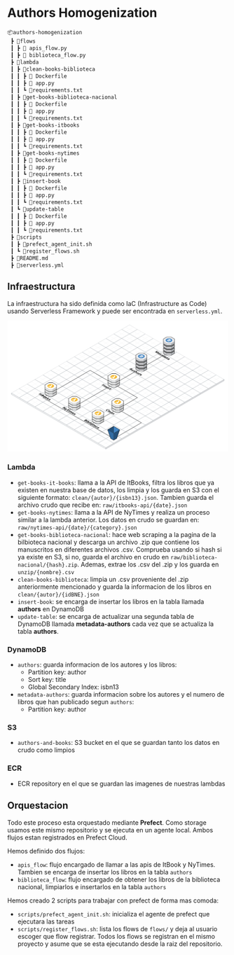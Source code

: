 # Authors Homogenization 
```
📦authors-homogenization 
 ┣ 📂flows
 ┃ ┣ 🐍 apis_flow.py
 ┃ ┣ 🐍 biblioteca_flow.py
 ┣ 📂lambda
 ┃ ┣ 📂clean-books-biblioteca
 ┃ ┃ ┣ 🐳 Dockerfile
 ┃ ┃ ┣ 🐍 app.py
 ┃ ┃ ┗ 📜requirements.txt
 ┃ ┣ 📂get-books-biblioteca-nacional
 ┃ ┃ ┣ 🐳 Dockerfile
 ┃ ┃ ┣ 🐍 app.py
 ┃ ┃ ┗ 📜requirements.txt
 ┃ ┣ 📂get-books-itbooks
 ┃ ┃ ┣ 🐳 Dockerfile
 ┃ ┃ ┣ 🐍 app.py
 ┃ ┃ ┗ 📜requirements.txt
 ┃ ┣ 📂get-books-nytimes
 ┃ ┃ ┣ 🐳 Dockerfile
 ┃ ┃ ┣ 🐍 app.py
 ┃ ┃ ┗ 📜requirements.txt
 ┃ ┣ 📂insert-book
 ┃ ┃ ┣ 🐳 Dockerfile
 ┃ ┃ ┣ 🐍 app.py
 ┃ ┃ ┗ 📜requirements.txt
 ┃ ┗ 📂update-table
 ┃ ┃ ┣ 🐳 Dockerfile
 ┃ ┃ ┣ 🐍 app.py
 ┃ ┃ ┗ 📜requirements.txt
 ┣ 📂scripts
 ┃ ┣ 📜prefect_agent_init.sh
 ┃ ┗ 📜register_flows.sh
 ┣ 📜README.md
 ┣ 📜serverless.yml
```
## Infraestructura
La infraestructura ha sido definida como IaC (Infrastructure as Code) usando Serverless Framework y puede ser encontrada en `serverless.yml`.

![infra](imgs/infra.png)
### Lambda
* `get-books-it-books`: llama a la API de ItBooks, filtra los libros que ya existen en nuestra base de datos, los limpia y los guarda en S3 con el siguiente formato: `clean/{autor}/{isbn13}.json`. Tambien guarda el archivo crudo que recibe en: `raw/itbooks-api/{date}.json`
* `get-books-nytimes`: llama a la API de NyTimes y realiza un proceso similar a la lambda anterior. Los datos en crudo se guardan en: `raw/nytimes-api/{date}/{category}.json`
* `get-books-biblioteca-nacional`: hace web scraping a la pagina de la bilbioteca nacional y descarga un archivo .zip que contiene los manuscritos en diferentes archivos .csv. Comprueba usando si hash si ya existe en S3, si no, guarda el archivo en crudo en `raw/biblioteca-nacional/{hash}.zip`. Ademas, extrae los .csv del .zip y los guarda en `unzip/{nombre}.csv`
* `clean-books-biblioteca`: limpia un .csv proveniente del .zip anteriormente mencionado y guarda la informacion de los libros en `clean/{autor}/{idBNE}.json`
* `insert-book`: se encarga de insertar los libros en la tabla llamada **authors** en DynamoDB
* `update-table`: se encarga de actualizar una segunda tabla de DynamoDB llamada **metadata-authors** cada vez que se actualiza la tabla **authors**.

### DynamoDB
* `authors`: guarda informacion de los autores y los libros:
    - Partition key: author
    - Sort key: title
    - Global Secondary Index: isbn13
* `metadata-authors`: guarda informacion sobre los autores y el numero de libros que han publicado segun `authors`:
    - Partition key: author
 ### S3
 * `authors-and-books`: S3 bucket en el que se guardan tanto los datos en crudo como limpios

 ### ECR
 * ECR repository en el que se guardan las imagenes de nuestras lambdas

## Orquestacion
Todo este proceso esta orquestado mediante **Prefect**. Como storage usamos este mismo repositorio y se ejecuta en un agente local. Ambos flujos estan registrados en Prefect Cloud.

Hemos definido dos flujos:
* `apis_flow`: flujo encargado de llamar a las apis de ItBook y NyTimes. Tambien se encarga de insertar los libros en la tabla `authors`
* `biblioteca_flow`: flujo encargado de obtener los libros de la biblioteca nacional, limpiarlos e insertarlos en la tabla `authors`

Hemos creado 2 scripts para trabajar con prefect de forma mas comoda:
* `scripts/prefect_agent_init.sh`: inicializa el agente de prefect que ejecutara las tareas
* `scripts/register_flows.sh`: lista los flows de `flows/` y deja al usuario escoger que flow registrar. Todos los flows se registran en el mismo proyecto y asume que se esta ejecutando desde la raiz del repositorio.
<!--
title: 'AWS Python Example'
description: 'This template demonstrates how to deploy a Python function running on AWS Lambda using the traditional Serverless Framework.'
layout: Doc
framework: v3
platform: AWS
language: python
priority: 2
authorLink: 'https://github.com/serverless'
authorName: 'Serverless, inc.'
authorAvatar: 'https://avatars1.githubusercontent.com/u/13742415?s=200&v=4'


# Serverless Framework AWS Python Example

This template demonstrates how to deploy a Python function running on AWS Lambda using the traditional Serverless Framework. The deployed function does not include any event definitions as well as any kind of persistence (database). For more advanced configurations check out the [examples repo](https://github.com/serverless/examples/) which includes integrations with SQS, DynamoDB or examples of functions that are triggered in `cron`-like manner. For details about configuration of specific `events`, please refer to our [documentation](https://www.serverless.com/framework/docs/providers/aws/events/).

## Usage

### Deployment

In order to deploy the example, you need to run the following command:

```
$ serverless deploy
```

After running deploy, you should see output similar to:

```bash
Deploying aws-python-project to stage dev (us-east-1)

✔ Service deployed to stack aws-python-project-dev (112s)

functions:
  hello: aws-python-project-dev-hello (1.5 kB)
```

### Invocation

After successful deployment, you can invoke the deployed function by using the following command:

```bash
serverless invoke --function hello
```

Which should result in response similar to the following:

```json
{
    "statusCode": 200,
    "body": "{\"message\": \"Go Serverless v3.0! Your function executed successfully!\", \"input\": {}}"
}
```

### Local development

You can invoke your function locally by using the following command:

```bash
serverless invoke local --function hello
```

Which should result in response similar to the following:

```
{
    "statusCode": 200,
    "body": "{\"message\": \"Go Serverless v3.0! Your function executed successfully!\", \"input\": {}}"
}
```

### Bundling dependencies

In case you would like to include third-party dependencies, you will need to use a plugin called `serverless-python-requirements`. You can set it up by running the following command:

```bash
serverless plugin install -n serverless-python-requirements
```

Running the above will automatically add `serverless-python-requirements` to `plugins` section in your `serverless.yml` file and add it as a `devDependency` to `package.json` file. The `package.json` file will be automatically created if it doesn't exist beforehand. Now you will be able to add your dependencies to `requirements.txt` file (`Pipfile` and `pyproject.toml` is also supported but requires additional configuration) and they will be automatically injected to Lambda package during build process. For more details about the plugin's configuration, please refer to [official documentation](https://github.com/UnitedIncome/serverless-python-requirements).
-->
